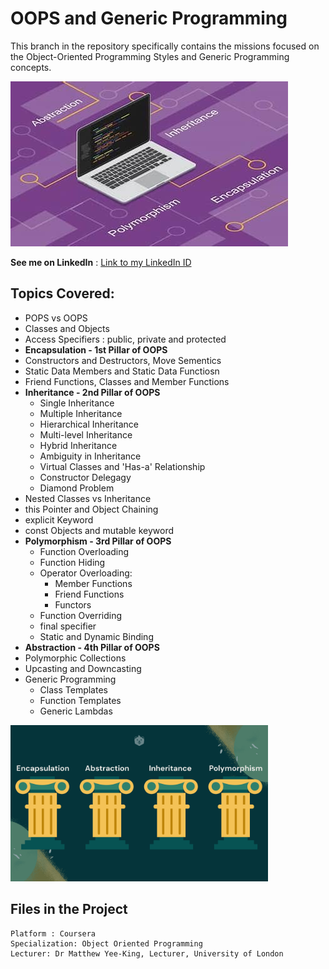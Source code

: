 # OOPS and Generic Programming
This branch in the repository specifically contains the missions focused on the Object-Oriented Programming Styles and Generic Programming concepts. 

<img src="OOPS-Concepts.jpeg" alt="Object Oriented Programming Style">

__See me on LinkedIn__ : [Link to my LinkedIn ID](https://www.linkedin.com/in/khajanbhatt/)

## Topics Covered:
  - POPS vs OOPS
  - Classes and Objects
  - Access Specifiers : public, private and protected
  - __Encapsulation - 1st Pillar of OOPS__
  - Constructors and Destructors, Move Sementics
  - Static Data Members and Static Data Functiosn
  - Friend Functions, Classes and Member Functions
  - __Inheritance - 2nd Pillar of OOPS__
      - Single Inheritance
      - Multiple Inheritance
      - Hierarchical Inheritance
      - Multi-level Inheritance
      - Hybrid Inheritance
      - Ambiguity in Inheritance
      - Virtual Classes and 'Has-a' Relationship
      - Constructor Delegagy
      - Diamond Problem
  - Nested Classes vs Inheritance
  - this Pointer and Object Chaining
  - explicit Keyword
  - const Objects and mutable keyword
  - **Polymorphism - 3rd Pillar of OOPS**
      - Function Overloading
      - Function Hiding
      - Operator Overloading:
          - Member Functions
          - Friend Functions
          - Functors
      - Function Overriding
      - final specifier
      - Static and Dynamic Binding
  - **Abstraction - 4th Pillar of OOPS**
  - Polymorphic Collections
  - Upcasting and Downcasting
  - Generic Programming
      - Class Templates
      - Function Templates
      - Generic Lambdas

<img src="Four-pillars-of-Object-Oriented-Programming.png" alt="Pillars of OOPS" height="250">

## Files in the Project
    Platform : Coursera
    Specialization: Object Oriented Programming
    Lecturer: Dr Matthew Yee-King, Lecturer, University of London